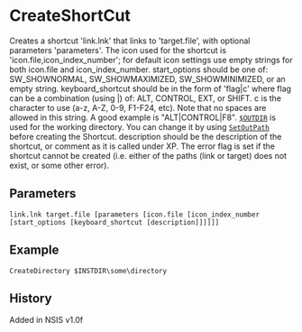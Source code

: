 # CreateShortCut

Creates a shortcut 'link.lnk' that links to 'target.file', with optional parameters 'parameters'. The icon used for the shortcut is 'icon.file,icon\_index\_number'; for default icon settings use empty strings for both icon.file and icon\_index\_number. start\_options should be one of: SW\_SHOWNORMAL, SW\_SHOWMAXIMIZED, SW\_SHOWMINIMIZED, or an empty string. keyboard_shortcut should be in the form of 'flag|c' where flag can be a combination (using |) of: ALT, CONTROL, EXT, or SHIFT. c is the character to use (a-z, A-Z, 0-9, F1-F24, etc). Note that no spaces are allowed in this string. A good example is "ALT|CONTROL|F8". [`$OUTDIR`][1] is used for the working directory. You can change it by using [`SetOutPath`][2] before creating the Shortcut. description should be the description of the shortcut, or comment as it is called under XP. The error flag is set if the shortcut cannot be created (i.e. either of the paths (link or target) does not exist, or some other error).

## Parameters

    link.lnk target.file [parameters [icon.file [icon_index_number [start_options [keyboard_shortcut [description]]]]]]

## Example

    CreateDirectory $INSTDIR\some\directory

## History

Added in NSIS v1.0f

[1]: ../Variables/OUTDIR.md
[2]: SetOutPath.md